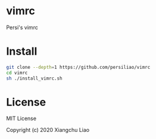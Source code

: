 # vimrc
Persi's vimrc

# Install

```sh
git clone --depth=1 https://github.com/persiliao/vimrc
cd vimrc
sh ./install_vimrc.sh
```

# License

MIT License

Copyright (c) 2020 Xiangchu Liao